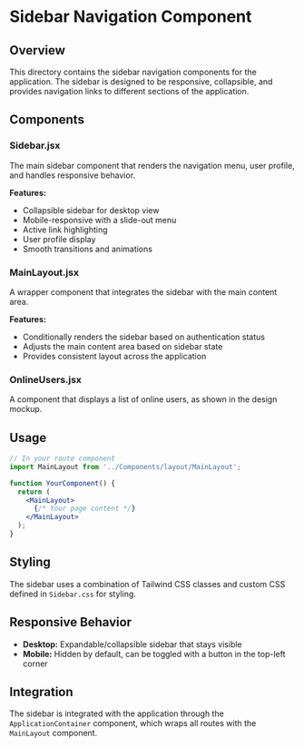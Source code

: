 # Sidebar Navigation Component

## Overview
This directory contains the sidebar navigation components for the application. The sidebar is designed to be responsive, collapsible, and provides navigation links to different sections of the application.

## Components

### Sidebar.jsx
The main sidebar component that renders the navigation menu, user profile, and handles responsive behavior.

**Features:**
- Collapsible sidebar for desktop view
- Mobile-responsive with a slide-out menu
- Active link highlighting
- User profile display
- Smooth transitions and animations

### MainLayout.jsx
A wrapper component that integrates the sidebar with the main content area.

**Features:**
- Conditionally renders the sidebar based on authentication status
- Adjusts the main content area based on sidebar state
- Provides consistent layout across the application

### OnlineUsers.jsx
A component that displays a list of online users, as shown in the design mockup.

## Usage

```jsx
// In your route component
import MainLayout from '../Components/layout/MainLayout';

function YourComponent() {
  return (
    <MainLayout>
      {/* Your page content */}
    </MainLayout>
  );
}
```

## Styling
The sidebar uses a combination of Tailwind CSS classes and custom CSS defined in `Sidebar.css` for styling.

## Responsive Behavior
- **Desktop:** Expandable/collapsible sidebar that stays visible
- **Mobile:** Hidden by default, can be toggled with a button in the top-left corner

## Integration
The sidebar is integrated with the application through the `ApplicationContainer` component, which wraps all routes with the `MainLayout` component.